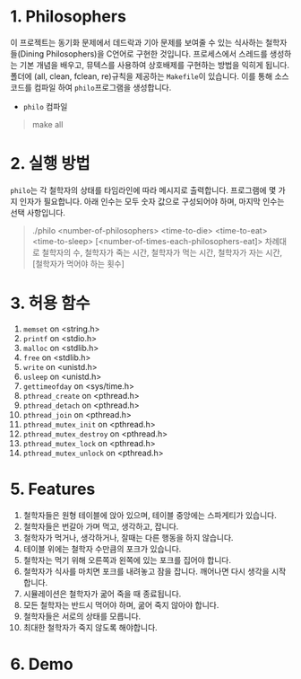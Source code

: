 # 1. Philosophers
이 프로젝트는 동기화 문제에서 데드락과 기아 문제를 보여줄 수 있는 식사하는 철학자들(Dining Philosophers)을 C언어로 구현한 것입니다.
프로세스에서 스레드를 생성하는 기본 개념을 배우고, 뮤텍스를 사용하여 상호배제를 구현하는 방법을 익히게 됩니다.
폴더에 (all, clean, fclean, re)규칙을 제공하는 `Makefile`이 있습니다. 이를 통해 소스 코드를 컴파일 하여 `philo`프로그램을 생성합니다.

* `philo` 컴파일
> make all

# 2. 실행 방법

`philo`는 각 철학자의 상태를 타임라인에 따라 메시지로 출력합니다.
프로그램에 몇 가지 인자가 필요합니다. 아래 인수는 모두 숫자 값으로 구성되어야 하며, 마지막 인수는 선택 사항입니다.
> ./philo \<number-of-philosophers> \<time-to-die> \<time-to-eat> \<time-to-sleep> [\<number-of-times-each-philosophers-eat]>
차례대로 철학자의 수, 철학자가 죽는 시간, 철학자가 먹는 시간, 철학자가 자는 시간, [철학자가 먹어야 하는 횟수]


# 3. 허용 함수

1. `memset` on \<string.h>
2. `printf` on \<stdio.h>
3. `malloc` on \<stdlib.h>
4. `free` on \<stdlib.h>
5. `write` on \<unistd.h>
6. `usleep` on \<unistd.h>
7. `gettimeofday` on \<sys/time.h>
8. `pthread_create` on \<pthread.h>
9. `pthread_detach` on \<pthread.h>
10. `pthread_join` on \<pthread.h>
11. `pthread_mutex_init` on \<pthread.h>
12. `pthread_mutex_destroy` on \<pthread.h>
13. `pthread_mutex_lock` on \<pthread.h>
14. `pthread_mutex_unlock` on \<pthread.h>

# 5. Features

1. 철학자들은 원형 테이블에 앉아 있으며, 테이블 중앙에는 스파게티가 있습니다.
2. 철학자들은 번갈아 가며 먹고, 생각하고, 잡니다.
3. 철학자가 먹거나, 생각하거나, 잘때는 다른 행동을 하지 않습니다.
4. 테이블 위에는 철학자 수만큼의 포크가 있습니다.
5. 철학자는 먹기 위해 오른쪽과 왼쪽에 있는 포크를 집어야 합니다.
6. 철학자가 식사를 마치면 포크를 내려놓고 잠을 잡니다. 깨어나면 다시 생각을 시작합니다.
7. 시뮬레이션은 철학자가 굶어 죽을 때 종료됩니다.
8. 모든 철학자는 반드시 먹어야 하며, 굶어 죽지 않아야 합니다.
9. 철학자들은 서로의 상태를 모릅니다.
10. 최대한 철학자가 죽지 않도록 해야합니다.

# 6. Demo

